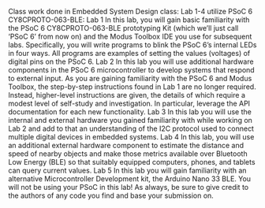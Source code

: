 Class work done in Embedded System Design class:
Lab 1-4 utilize PSoC 6 CY8CPROTO-063-BLE:
Lab 1 In this lab, you will gain basic familiarity with the PSoC 6 CY8CPROTO-063-BLE prototyping Kit (which we’ll just call ‘PSoC 6’ from now on) and the Modus Toolbox IDE you use for subsequent labs. Specifically, you will write programs to blink the PSoC 6’s internal LEDs in four ways. All programs are examples of setting the values (voltages) of digital pins on the PSoC 6.
Lab 2 In this lab you will use additional hardware components in the PSoC 6 microcontroller to 
develop systems that respond to external input. As you are gaining familiarity with the PSoC 6 and Modus Toolbox, the step-by-step instructions found in Lab 1 are no longer required. Instead, higher-level instructions are given, the details of which require a modest level of self-study and investigation. In particular, leverage the API documentation for each new functionality.
Lab 3 In this lab you will use the internal and external hardware you gained familiarity with while working on Lab 2 and add to that an understanding of the I2C protocol used to connect multiple digital devices in embedded systems.
Lab 4 In this lab, you will use an additional external hardware component to estimate the distance and speed of nearby objects and make those metrics available over Bluetooth Low Energy (BLE) so that suitably equipped computers, phones, and tablets can query current values.
Lab 5 In this lab you will gain familiarity with an alternative Microcontroller Development kit, the Arduino Nano 33 BLE. You will not be using your PSoC in this lab! As always, be sure to give credit to the authors of any code you find and base your submission on.
